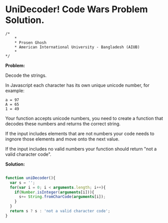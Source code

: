 # UniDecoder! Code Wars Problem Solution.

```
/*
    *
    * Prosen Ghosh
    * American International University - Bangladesh (AIUB)
    *
*/
```

**Problem:**

Decode the strings.

In Javascript each character has its own unique unicode number, for example: 
```
a = 97 
A = 65 
1 = 49 
```
Your function accepts unicode numbers, you need to create a function that decodes these numbers and returns the correct string.

If the input includes elements that are not numbers your code needs to ingnore those elements and move onto the next value.

If the input includes no valid numbers your function should return "not a valid character code".

**Solution:**

```javascript

function uniDecoder(){
  var s = '';
  for(var i = 0; i < arguments.length; i++){
    if(Number.isInteger(arguments[i])){
      s+= String.fromCharCode(arguments[i]);
    }
  }
  return s ? s : 'not a valid character code';
}

```

